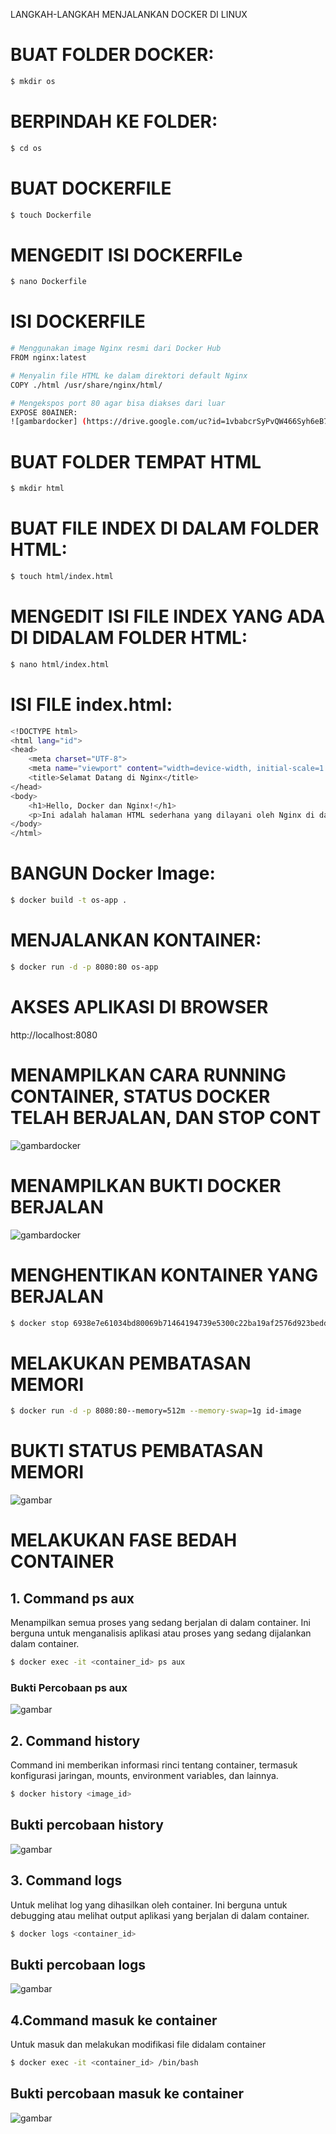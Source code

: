 LANGKAH-LANGKAH MENJALANKAN DOCKER DI LINUX

# BUAT FOLDER DOCKER:
```bash
$ mkdir os
```
# BERPINDAH KE FOLDER:
```bash
$ cd os
```
# BUAT DOCKERFILE
```bash
$ touch Dockerfile
```
# MENGEDIT ISI DOCKERFILe
```bash
$ nano Dockerfile
```
# ISI DOCKERFILE
```bash
# Menggunakan image Nginx resmi dari Docker Hub
FROM nginx:latest

# Menyalin file HTML ke dalam direktori default Nginx
COPY ./html /usr/share/nginx/html/

# Mengekspos port 80 agar bisa diakses dari luar
EXPOSE 80AINER:
![gambardocker] (https://drive.google.com/uc?id=1vbabcrSyPvQW466Syh6eB7VMdATivKiA)
```
# BUAT FOLDER TEMPAT HTML
```bash
$ mkdir html
```
# BUAT FILE INDEX DI DALAM FOLDER HTML:
```bash
$ touch html/index.html
```
# MENGEDIT ISI FILE INDEX YANG ADA DI DIDALAM FOLDER HTML:
```bash
$ nano html/index.html
```

# ISI FILE index.html:
```bash
<!DOCTYPE html>
<html lang="id">
<head>
    <meta charset="UTF-8">
    <meta name="viewport" content="width=device-width, initial-scale=1.0">
    <title>Selamat Datang di Nginx</title>
</head>
<body>
    <h1>Hello, Docker dan Nginx!</h1>
    <p>Ini adalah halaman HTML sederhana yang dilayani oleh Nginx di dalam Docker container.</p>
</body>
</html>
```

#  BANGUN Docker Image:
```bash
$ docker build -t os-app .
```

# MENJALANKAN KONTAINER:
```bash
$ docker run -d -p 8080:80 os-app
```

# AKSES APLIKASI DI BROWSER
http://localhost:8080

# MENAMPILKAN CARA RUNNING CONTAINER, STATUS DOCKER TELAH BERJALAN, DAN STOP CONT
![gambardocker](https://drive.google.com/uc?id=1vbabcrSyPvQW466Syh6eB7VMdATivKiA)

# MENAMPILKAN BUKTI DOCKER BERJALAN
![gambardocker](https://drive.google.com/uc?id=1S5MrX86l2euIf7Cs77enylsV2X1nWZSB)


# MENGHENTIKAN KONTAINER YANG BERJALAN
```bash
$ docker stop 6938e7e61034bd80069b71464194739e5300c22ba19af2576d923bedd5cb2aa5
```

# MELAKUKAN PEMBATASAN MEMORI
```bash
$ docker run -d -p 8080:80--memory=512m --memory-swap=1g id-image
```
# BUKTI STATUS PEMBATASAN MEMORI
![gambar](https://drive.google.com/uc?id=1AeQKG7MURywxa3tqjuNLRjQWqRtbFaBQ)

# MELAKUKAN FASE BEDAH CONTAINER
## 1. Command ps aux
Menampilkan semua proses yang sedang berjalan di dalam container. Ini berguna untuk menganalisis aplikasi atau proses yang sedang dijalankan dalam container.
```bash
$ docker exec -it <container_id> ps aux
```
### Bukti Percobaan ps aux
![gambar](https://drive.google.com/uc?id=19aTENEJrl2pAvbCH9pQydn91dzBdtkZ3)

## 2. Command history
Command ini memberikan informasi rinci tentang container, termasuk konfigurasi jaringan, mounts, environment variables, dan lainnya.
```bash
$ docker history <image_id>
```
## Bukti percobaan history
![gambar](https://drive.google.com/uc?id=1oiex2r-9IqrXLkgja8SDcO5UGnSzLXm6)

## 3. Command logs
Untuk melihat log yang dihasilkan oleh container. Ini berguna untuk debugging atau melihat output aplikasi yang berjalan di dalam container.
```bash
$ docker logs <container_id>
```
## Bukti percobaan logs
![gambar](https://drive.google.com/uc?id=1nj9sz-coF_N7rZnyyFf3CE_QpskvoRdP)

## 4.Command masuk ke container
Untuk masuk dan melakukan modifikasi file didalam container
```bash
$ docker exec -it <container_id> /bin/bash
```
## Bukti percobaan masuk ke container
![gambar](https://drive.google.com/uc?id=1BHZ18OWwuP6uL_CcbM6uwSJtHaHL_TbB)
